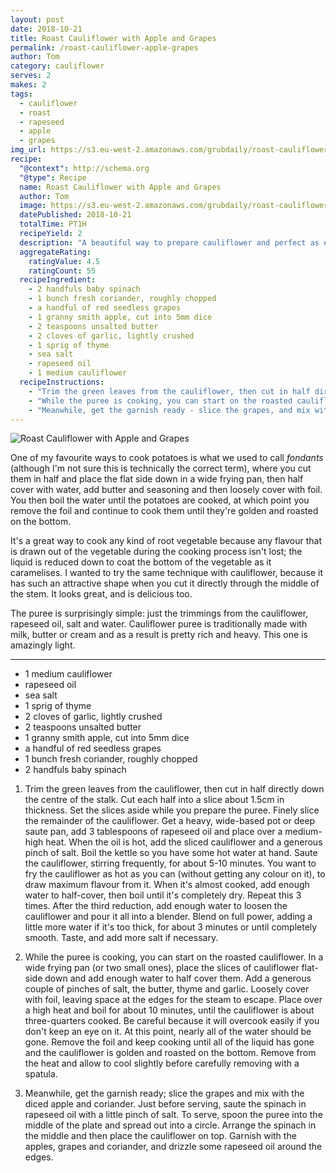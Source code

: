 ```yaml
---
layout: post
date: 2018-10-21
title: Roast Cauliflower with Apple and Grapes
permalink: /roast-cauliflower-apple-grapes
author: Tom
category: cauliflower
serves: 2
makes: 2
tags:
  - cauliflower
  - roast
  - rapeseed
  - apple
  - grapes
img_url: https://s3.eu-west-2.amazonaws.com/grubdaily/roast-cauliflower-apple-grapes.jpg
recipe:
  "@context": http://schema.org
  "@type": Recipe
  name: Roast Cauliflower with Apple and Grapes
  author: Tom
  image: https://s3.eu-west-2.amazonaws.com/grubdaily/roast-cauliflower-apple-grapes.jpg
  datePublished: 2018-10-21
  totalTime: PT1H
  recipeYield: 2
  description: "A beautiful way to prepare cauliflower and perfect as either a starter or a light main course."
  aggregateRating:
    ratingValue: 4.5
    ratingCount: 55
  recipeIngredient:
    - 2 handfuls baby spinach
    - 1 bunch fresh coriander, roughly chopped
    - a handful of red seedless grapes
    - 1 granny smith apple, cut into 5mm dice
    - 2 teaspoons unsalted butter
    - 2 cloves of garlic, lightly crushed
    - 1 sprig of thyme
    - sea salt
    - rapeseed oil
    - 1 medium cauliflower
  recipeInstructions:
    - "Trim the green leaves from the cauliflower, then cut in half directly down the centre of the stalk. Cut each half into a slice of cauliflower about 1.5cm in thickness. Set the slices aside while you prepare the puree. Finely slice the remainder of the cauliflower. Get a heavy, wide-based pot or deep saute pan, add 3 tablespoons of rapeseed oil and place over a medium-high heat. When the oil is hot, add the sliced cauliflower and a generous pinch of salt. Boil the kettle so you have some hot water at hand. Saute the cauliflower, stirring frequently, for about 5-10 minutes. You want to fry the cauliflower as hot as you can (without getting any colour on it), to draw maximum flavour from it. When it's almost cooked, add enough water to half-cover, then boil until it's completely dry. Repeat this 3 times. After the third reduction, add enough water to loosen the cauliflower and pour it all into a blender. Blend on full power, adding a little more water if it's too thick, for about 3 minutes or until completely smooth. Taste, and add more salt if necessary."
    - "While the puree is cooking, you can start on the roasted cauliflower. In a wide frying pan, or two small ones, place the slices of cauliflower flat-side down and add enough water to half cover them. Add a generous couple of pinches of salt, the butter, thyme and garlic. Loosely cover with foil, leaving space at the edges for the steam to escape. Place over a high heat and boil for about 10 minutes, until the cauliflower is about ¾ cooked. Be careful because it will overcook easily if you don't keep an eye on it. At this point, nearly all of the water should be gone. Remove the foil and keep cooking until all of the liquid has gone and the cauliflower is golden and roasted on the bottom. Remove from the heat and allow to cool slightly before carefully removing with a spatula."
    - "Meanwhile, get the garnish ready - slice the grapes, and mix with the diced apple and coriander. Just before serving, saute the spinach in rapeseed oil with a little pinch of salt. To servs, spoon the puree into the middle of the plate and spread out into a circle. Arrange the spinach in the middle and then place the cauliflower on top. Garnish with the apples, grapes and coriander, and drizzle some rapeseed oil around the edges."
---
```

<img src="https://s3.eu-west-2.amazonaws.com/grubdaily/roast-cauliflower-apple-grapes.jpg" alt="Roast Cauliflower with Apple and Grapes"/>


One of my favourite ways to cook potatoes is what we used to call _fondants_ (although I'm not sure this is technically the correct term), where you cut them in half and place the flat side down in a wide frying pan, then half cover with water, add butter and seasoning and then loosely cover with foil. You then boil the water until the potatoes are cooked, at which point you remove the foil and continue to cook them until they're golden and roasted on the bottom.

It's a great way to cook any kind of root vegetable because any flavour that is drawn out of the vegetable during the cooking process isn't lost; the liquid is reduced down to coat the bottom of the vegetable as it caramelises. I wanted to try the same technique with cauliflower, because it has such an attractive shape when you cut it directly through the middle of the stem. It looks great, and is delicious too.

The puree is surprisingly simple: just the trimmings from the cauliflower, rapeseed oil, salt and water. Cauliflower puree is traditionally made with milk, butter or cream and as a result is pretty rich and heavy. This one is amazingly light.

---
* 1 medium cauliflower
* rapeseed oil
* sea salt
* 1 sprig of thyme
* 2 cloves of garlic, lightly crushed
* 2 teaspoons unsalted butter
* 1 granny smith apple, cut into 5mm dice
* a handful of red seedless grapes
* 1 bunch fresh coriander, roughly chopped
* 2 handfuls baby spinach


1. Trim the green leaves from the cauliflower, then cut in half directly down the centre of the stalk. Cut each half into a slice about 1.5cm in thickness. Set the slices aside while you prepare the puree. Finely slice the remainder of the cauliflower. Get a heavy, wide-based pot or deep saute pan, add 3 tablespoons of rapeseed oil and place over a medium-high heat. When the oil is hot, add the sliced cauliflower and a generous pinch of salt. Boil the kettle so you have some hot water at hand. Saute the cauliflower, stirring frequently, for about 5-10 minutes. You want to fry the cauliflower as hot as you can (without getting any colour on it), to draw maximum flavour from it. When it's almost cooked, add enough water to half-cover, then boil until it's completely dry. Repeat this 3 times. After the third reduction, add enough water to loosen the cauliflower and pour it all into a blender. Blend on full power, adding a little more water if it's too thick, for about 3 minutes or until completely smooth. Taste, and add more salt if necessary.

2. While the puree is cooking, you can start on the roasted cauliflower. In a wide frying pan (or two small ones), place the slices of cauliflower flat-side down and add enough water to half cover them. Add a generous couple of pinches of salt, the butter, thyme and garlic. Loosely cover with foil, leaving space at the edges for the steam to escape. Place over a high heat and boil for about 10 minutes, until the cauliflower is about three-quarters cooked. Be careful because it will overcook easily if you don't keep an eye on it. At this point, nearly all of the water should be gone. Remove the foil and keep cooking until all of the liquid has gone and the cauliflower is golden and roasted on the bottom. Remove from the heat and allow to cool slightly before carefully removing with a spatula.

3. Meanwhile, get the garnish ready; slice the grapes and mix with the diced apple and coriander. Just before serving, saute the spinach in rapeseed oil with a little pinch of salt. To serve, spoon the puree into the middle of the plate and spread out into a circle. Arrange the spinach in the middle and then place the cauliflower on top. Garnish with the apples, grapes and coriander, and drizzle some rapeseed oil around the edges.
